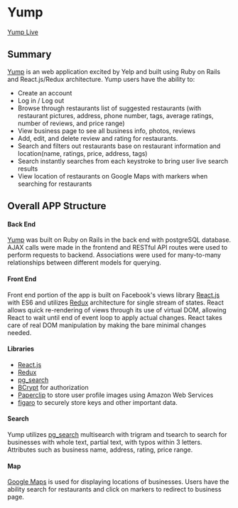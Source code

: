 # Yump

[Yump Live][yump]


## Summary
[Yump][yump] is an web application excited by Yelp and built using Ruby on Rails and React.js/Redux architecture. Yump users have the ability to:

* Create an account
* Log in / Log out
* Browse through restaurants list of suggested restaurants (with restaurant pictures, address, phone number, tags, average ratings, number of reviews, and price range)
* View business page to see all business info, photos, reviews
* Add, edit, and delete review and rating for restaurants.
* Search and filters out restaurants base on restaurant information and location(name, ratings, price, address, tags)
* Search instantly searches from each keystroke to bring user live search results
* View location of restaurants on Google Maps with markers when searching for restaurants

## Overall APP Structure

#### Back End
[Yump][yump] was built on Ruby on Rails in the back end with postgreSQL database. AJAX calls were made in the frontend and RESTful API routes were used to perform requests to backend.  Associations were used for many-to-many relationships between different models for querying.

#### Front End
Front end portion of the app is built on Facebook's views library [React.js][react] with ES6 and utilizes [Redux][redux] architecture for single stream of states. React allows quick re-rendering of views through its use of virtual DOM, allowing React to wait until end of event loop to apply actual changes. React takes care of real DOM manipulation by making the bare minimal changes needed.

#### Libraries
- [React.js][react]
- [Redux][redux]
- [pg_search][pg_search]
- [BCrypt](https://github.com/codahale/bcrypt-ruby) for authorization
- [Paperclip](https://github.com/thoughtbot/paperclip) to store user profile images using Amazon Web Services
- [figaro](https://github.com/laserlemon/figaro) to securely store keys and other important data.

#### Search
Yump utilizes [pg_search][pg_search] multisearch with trigram and tsearch to search for businesses with whole text, partial text, with typos within 3 letters. Attributes such as business name, address, rating, price range.


#### Map
[Google Maps][map] is used for displaying locations of businesses. Users have the ability search for restaurants and click on markers to redirect to business page.

[yump]: https://www.yump.website/
[pg_search]:https://github.com/Casecommons/pg_search
[react]:https://facebook.github.io/react/
[redux]:https://github.com/reactjs/redux
[map]:https://developers.google.com/maps/

